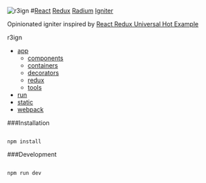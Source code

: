 ![r3ign](http://tco.github.io/r3ign/r3ign.png)
#[React](https://facebook.github.io/react/) [Redux](https://github.com/rackt/redux) [Radium](https://github.com/FormidableLabs/radium) [Igniter](http://www.thefreedictionary.com/igniter)

Opinionated igniter inspired by [React Redux Universal Hot Example](https://github.com/erikras/react-redux-universal-hot-example)

r3ign
* [app](https://github.com/tco/r3ign/app)
    - [components](https://github.com/tco/r3ign/app/components)
    - [containers](https://github.com/tco/r3ign/app/containers)
    - [decorators](https://github.com/tco/r3ign/app/decorators)
    - [redux](https://github.com/tco/r3ign/app/redux)
    - [tools](https://github.com/tco/r3ign/app/tools)
* [run](https://github.com/tco/r3ign/run)
* [static](https://github.com/tco/r3ign/static)
* [webpack](https://github.com/tco/r3ign/webpack)

###Installation
```

npm install

```

###Development
```

npm run dev

```
